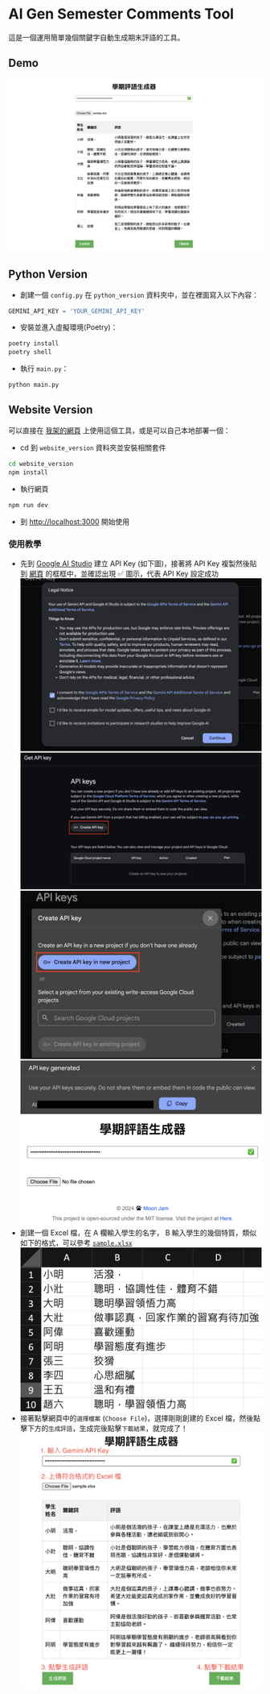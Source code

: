 # AI Gen Semester Comments Tool

這是一個運用簡單幾個關鍵字自動生成期末評語的工具。

## Demo

![Demo](assets/Demo.png)

## Python Version

- 創建一個 `config.py` 在 `python_version` 資料夾中，並在裡面寫入以下內容：

```python
GEMINI_API_KEY = 'YOUR_GEMINI_API_KEY'
```

- 安裝並進入虛擬環境(Poetry)：

```bash
poetry install
poetry shell
```

- 執行 `main.py`：

```bash
python main.py
```

## Website Version

可以直接在 [我架的網頁](https://ai-comments.moon-jam.me) 上使用這個工具，或是可以自己本地部署一個：

- cd 到 `website_version` 資料夾並安裝相關套件

```bash
cd website_version
npm install
```

- 執行網頁

```bash
npm run dev
```

- 到 [http://localhost:3000](http://localhost:3000) 開始使用

### 使用教學

- 先到 [Google AI Studio](https://aistudio.google.com/app/apikey) 建立 API Key (如下圖)，接著將 API Key 複製然後貼到 [網頁](https://ai-comments.moon-jam.me) 的框框中，並確認出現 ✅ 圖示，代表 API Key 設定成功
![到 [Google AI Studio](https://aistudio.google.com/app/apikey) 建立 API Key - 1](assets/step-1.png)
![到 [Google AI Studio](https://aistudio.google.com/app/apikey) 建立 API Key - 2](assets/step-2.png)
![到 [Google AI Studio](https://aistudio.google.com/app/apikey) 建立 API Key - 3](assets/step-3.png)
![到 [Google AI Studio](https://aistudio.google.com/app/apikey) 建立 API Key - 4](assets/step-4.png)
![將 API Key 複製然後貼到[網頁](https://ai-comments.moon-jam.me)的框框中](assets/step-5.png)
- 創建一個 Excel 檔，在 A 欄輸入學生的名字， B 輸入學生的幾個特質，類似如下的格式，可以參考 [`sample.xlsx`](sample.xlsx)
![sample excel](assets/sample_excel.png)
- 接著點擊網頁中的`選擇檔案` (`Choose File`)，選擇剛剛創建的 Excel 檔，然後點擊下方的`生成評語`，生成完後點擊`下載結果`，就完成了！
![Full Process](assets/process.png)
